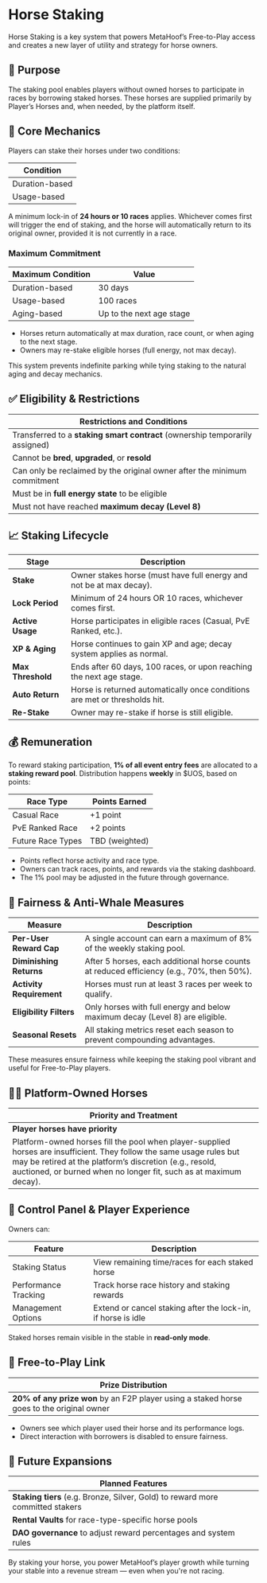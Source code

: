 <!-- ![hero](/img/banners/STAKE.png) -->

# Horse Staking

Horse Staking is a key system that powers MetaHoof’s Free-to-Play access and creates a new layer of utility and strategy for horse owners.

## 🎯 Purpose

The staking pool enables players without owned horses to participate in races by borrowing staked horses. These horses are supplied primarily by Player’s Horses and, when needed, by the platform itself.

## 🧩 Core Mechanics

Players can stake their horses under two conditions:

| Condition      |
| -------------- |
| Duration-based |
| Usage-based    |

A minimum lock-in of **24 hours or 10 races** applies. Whichever comes first will trigger the end of staking, and the horse will automatically return to its original owner, provided it is not currently in a race.

### Maximum Commitment

| Maximum Condition | Value                    |
| ----------------- | ------------------------ |
| Duration-based    | 30 days                  |
| Usage-based       | 100 races                |
| Aging-based       | Up to the next age stage |

- Horses return automatically at max duration, race count, or when aging to the next stage.
- Owners may re-stake eligible horses (full energy, not max decay).

This system prevents indefinite parking while tying staking to the natural aging and decay mechanics.

## ✅ Eligibility & Restrictions

| Restrictions and Conditions                                                  |
| ---------------------------------------------------------------------------- |
| Transferred to a **staking smart contract** (ownership temporarily assigned) |
| Cannot be **bred**, **upgraded**, or **resold**                              |
| Can only be reclaimed by the original owner after the minimum commitment     |
| Must be in **full energy state** to be eligible                              |
| Must not have reached **maximum decay (Level 8)**                            |

## 📈 Staking Lifecycle

| Stage             | Description                                                                |
| ----------------- | -------------------------------------------------------------------------- |
| **Stake**         | Owner stakes horse (must have full energy and not be at max decay).        |
| **Lock Period**   | Minimum of 24 hours OR 10 races, whichever comes first.                    |
| **Active Usage**  | Horse participates in eligible races (Casual, PvE Ranked, etc.).           |
| **XP & Aging**    | Horse continues to gain XP and age; decay system applies as normal.        |
| **Max Threshold** | Ends after 60 days, 100 races, or upon reaching the next age stage.        |
| **Auto Return**   | Horse is returned automatically once conditions are met or thresholds hit. |
| **Re-Stake**      | Owner may re-stake if horse is still eligible.                             |

## 💰 Remuneration

To reward staking participation, **1% of all event entry fees** are allocated to a **staking reward pool**. Distribution happens **weekly** in $UOS, based on points:

| Race Type         | Points Earned  |
| ----------------- | -------------- |
| Casual Race       | +1 point       |
| PvE Ranked Race   | +2 points      |
| Future Race Types | TBD (weighted) |

- Points reflect horse activity and race type.
- Owners can track races, points, and rewards via the staking dashboard.
- The 1% pool may be adjusted in the future through governance.

## 🐋 Fairness & Anti-Whale Measures

| Measure                  | Description                                                                               |
| ------------------------ | ----------------------------------------------------------------------------------------- |
| **Per-User Reward Cap**  | A single account can earn a maximum of 8% of the weekly staking pool.                     |
| **Diminishing Returns**  | After 5 horses, each additional horse counts at reduced efficiency (e.g., 70%, then 50%). |
| **Activity Requirement** | Horses must run at least 3 races per week to qualify.                                     |
| **Eligibility Filters**  | Only horses with full energy and below maximum decay (Level 8) are eligible.              |
| **Seasonal Resets**      | All staking metrics reset each season to prevent compounding advantages.                  |

These measures ensure fairness while keeping the staking pool vibrant and useful for Free-to-Play players.

## 🧑‍🌾 Platform-Owned Horses

| Priority and Treatment                                                                                                                                                                                                                                |
| ----------------------------------------------------------------------------------------------------------------------------------------------------------------------------------------------------------------------------------------------------- |
| **Player horses have priority**                                                                                                                                                                                                                       |
| Platform-owned horses fill the pool when player-supplied horses are insufficient. They follow the same usage rules but may be retired at the platform’s discretion (e.g., resold, auctioned, or burned when no longer fit, such as at maximum decay). |

## 🧰 Control Panel & Player Experience

Owners can:

| Feature              | Description                                                  |
| -------------------- | ------------------------------------------------------------ |
| Staking Status       | View remaining time/races for each staked horse              |
| Performance Tracking | Track horse race history and staking rewards                 |
| Management Options   | Extend or cancel staking after the lock-in, if horse is idle |

Staked horses remain visible in the stable in **read-only mode**.

## 🧵 Free-to-Play Link

| Prize Distribution                                                                        |
| ----------------------------------------------------------------------------------------- |
| **20% of any prize won** by an F2P player using a staked horse goes to the original owner |

- Owners see which player used their horse and its performance logs.
- Direct interaction with borrowers is disabled to ensure fairness.

## 🔮 Future Expansions

| Planned Features                                                               |
| ------------------------------------------------------------------------------ |
| **Staking tiers** (e.g. Bronze, Silver, Gold) to reward more committed stakers |
| **Rental Vaults** for race-type-specific horse pools                           |
| **DAO governance** to adjust reward percentages and system rules               |

By staking your horse, you power MetaHoof’s player growth while turning your stable into a revenue stream — even when you're not racing.
